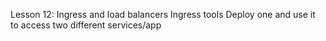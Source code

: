 Lesson 12: Ingress and load balancers
Ingress tools
Deploy one and use it to access two different services/app

